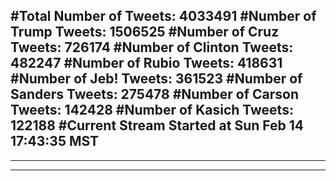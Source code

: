 #Total Number of Tweets: 4033491 
#Number of Trump Tweets: 1506525
#Number of Cruz Tweets: 726174
#Number of Clinton Tweets: 482247
#Number of Rubio Tweets: 418631
#Number of Jeb! Tweets: 361523
#Number of Sanders Tweets: 275478
#Number of Carson Tweets: 142428
#Number of Kasich Tweets: 122188
#Current Stream Started at Sun Feb 14 17:43:35 MST
---
---
---
